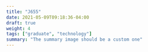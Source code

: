 ```yaml
---
title: "J655"
date: 2021-05-09T09:18:36-04:00
draft: true
weight: 4
tags: ["graduate", "technology"]
summary: "The summary image should be a custom one"
---
```

